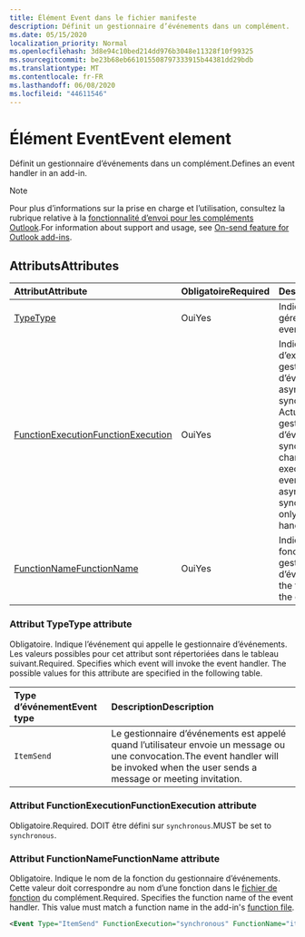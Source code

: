 ```yaml
---
title: Élément Event dans le fichier manifeste
description: Définit un gestionnaire d’événements dans un complément.
ms.date: 05/15/2020
localization_priority: Normal
ms.openlocfilehash: 3d8e94c10bed214dd976b3048e11328f10f99325
ms.sourcegitcommit: be23b68eb661015508797333915b44381dd29bdb
ms.translationtype: MT
ms.contentlocale: fr-FR
ms.lasthandoff: 06/08/2020
ms.locfileid: "44611546"
---
```

# <a name="event-element"></a><span data-ttu-id="5bef0-103">Élément Event</span><span class="sxs-lookup"><span data-stu-id="5bef0-103">Event element</span></span>

<span data-ttu-id="5bef0-104">Définit un gestionnaire d’événements dans un complément.</span><span class="sxs-lookup"><span data-stu-id="5bef0-104">Defines an event handler in an add-in.</span></span>

> [!NOTE]
> <span data-ttu-id="5bef0-105">Pour plus d’informations sur la prise en charge et l’utilisation, consultez la rubrique relative à la [fonctionnalité d’envoi pour les compléments Outlook](../../outlook/outlook-on-send-addins.md).</span><span class="sxs-lookup"><span data-stu-id="5bef0-105">For information about support and usage, see [On-send feature for Outlook add-ins](../../outlook/outlook-on-send-addins.md).</span></span>

## <a name="attributes"></a><span data-ttu-id="5bef0-106">Attributs</span><span class="sxs-lookup"><span data-stu-id="5bef0-106">Attributes</span></span>

|  <span data-ttu-id="5bef0-107">Attribut</span><span class="sxs-lookup"><span data-stu-id="5bef0-107">Attribute</span></span>  |  <span data-ttu-id="5bef0-108">Obligatoire</span><span class="sxs-lookup"><span data-stu-id="5bef0-108">Required</span></span>  |  <span data-ttu-id="5bef0-109">Description</span><span class="sxs-lookup"><span data-stu-id="5bef0-109">Description</span></span>  |
|:-----|:-----|:-----|
|  [<span data-ttu-id="5bef0-110">Type</span><span class="sxs-lookup"><span data-stu-id="5bef0-110">Type</span></span>](#type-attribute)  |  <span data-ttu-id="5bef0-111">Oui</span><span class="sxs-lookup"><span data-stu-id="5bef0-111">Yes</span></span>  | <span data-ttu-id="5bef0-112">Indique l’événement à gérer.</span><span class="sxs-lookup"><span data-stu-id="5bef0-112">Specifies the event to handle.</span></span> |
|  [<span data-ttu-id="5bef0-113">FunctionExecution</span><span class="sxs-lookup"><span data-stu-id="5bef0-113">FunctionExecution</span></span>](#functionexecution-attribute)  |  <span data-ttu-id="5bef0-114">Oui</span><span class="sxs-lookup"><span data-stu-id="5bef0-114">Yes</span></span>  | <span data-ttu-id="5bef0-p101">Indique le style d’exécution du gestionnaire d’événements, asynchrone ou synchrone. Actuellement, seuls les gestionnaires d’événement synchrones sont pris en charge.</span><span class="sxs-lookup"><span data-stu-id="5bef0-p101">Specifies the execution style for the event handler, asynchronous or synchronous. Currently only synchronous event handlers are supported.</span></span> |
|  [<span data-ttu-id="5bef0-117">FunctionName</span><span class="sxs-lookup"><span data-stu-id="5bef0-117">FunctionName</span></span>](#functionname-attribute)  |  <span data-ttu-id="5bef0-118">Oui</span><span class="sxs-lookup"><span data-stu-id="5bef0-118">Yes</span></span>  | <span data-ttu-id="5bef0-119">Indique le nom de la fonction du gestionnaire d’événements.</span><span class="sxs-lookup"><span data-stu-id="5bef0-119">Specifies the function name for the event handler.</span></span> |

### <a name="type-attribute"></a><span data-ttu-id="5bef0-120">Attribut Type</span><span class="sxs-lookup"><span data-stu-id="5bef0-120">Type attribute</span></span>

<span data-ttu-id="5bef0-p102">Obligatoire. Indique l’événement qui appelle le gestionnaire d’événements. Les valeurs possibles pour cet attribut sont répertoriées dans le tableau suivant.</span><span class="sxs-lookup"><span data-stu-id="5bef0-p102">Required. Specifies which event will invoke the event handler. The possible values for this attribute are specified in the following table.</span></span>

|  <span data-ttu-id="5bef0-124">Type d’événement</span><span class="sxs-lookup"><span data-stu-id="5bef0-124">Event type</span></span>  |  <span data-ttu-id="5bef0-125">Description</span><span class="sxs-lookup"><span data-stu-id="5bef0-125">Description</span></span>  |
|:-----|:-----|
|  `ItemSend`  |  <span data-ttu-id="5bef0-126">Le gestionnaire d’événements est appelé quand l’utilisateur envoie un message ou une convocation.</span><span class="sxs-lookup"><span data-stu-id="5bef0-126">The event handler will be invoked when the user sends a message or meeting invitation.</span></span>  |

### <a name="functionexecution-attribute"></a><span data-ttu-id="5bef0-127">Attribut FunctionExecution</span><span class="sxs-lookup"><span data-stu-id="5bef0-127">FunctionExecution attribute</span></span>

<span data-ttu-id="5bef0-128">Obligatoire.</span><span class="sxs-lookup"><span data-stu-id="5bef0-128">Required.</span></span> <span data-ttu-id="5bef0-129">DOIT être défini sur `synchronous`.</span><span class="sxs-lookup"><span data-stu-id="5bef0-129">MUST be set to `synchronous`.</span></span>

### <a name="functionname-attribute"></a><span data-ttu-id="5bef0-130">Attribut FunctionName</span><span class="sxs-lookup"><span data-stu-id="5bef0-130">FunctionName attribute</span></span>

<span data-ttu-id="5bef0-p104">Obligatoire. Indique le nom de la fonction du gestionnaire d’événements. Cette valeur doit correspondre au nom d’une fonction dans le [fichier de fonction](functionfile.md) du complément.</span><span class="sxs-lookup"><span data-stu-id="5bef0-p104">Required. Specifies the function name of the event handler. This value must match a function name in the add-in's [function file](functionfile.md).</span></span>

```xml
<Event Type="ItemSend" FunctionExecution="synchronous" FunctionName="itemSendHandler" />
```
